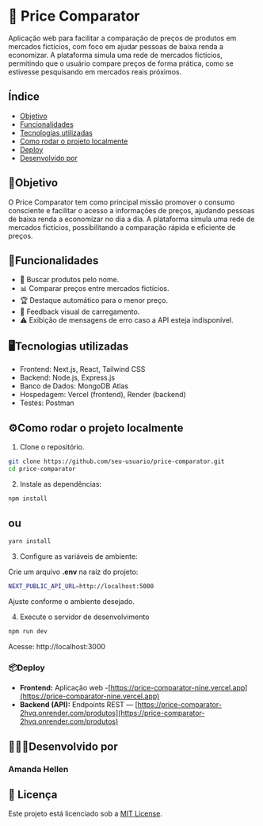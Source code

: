 # 🛒 Price Comparator

Aplicação web para facilitar a comparação de preços de produtos em mercados fictícios, com foco em ajudar pessoas de baixa renda a economizar.
A plataforma simula uma rede de mercados fictícios, permitindo que o usuário compare preços de forma prática, como se estivesse pesquisando em mercados reais próximos.

## Índice

- <a href="#objetivo">Objetivo</a>
- <a href="#funcionalidades">Funcionalidades</a>
- <a href="#tecnologias-utilizadas">Tecnologias utilizadas</a>
- <a href="# como-rodar-o-projeto-localmente"> Como rodar o projeto localmente</a>
- <a href="#deploy"> Deploy</a>
- <a href="#desenvolvido-por"> Desenvolvido por</a>


## 🎯Objetivo
O Price Comparator tem como principal missão promover o consumo consciente e facilitar o acesso a informações de preços, ajudando pessoas de baixa renda a economizar no dia a dia.
A plataforma simula uma rede de mercados fictícios, possibilitando a comparação rápida e eficiente de preços.

## 🚀Funcionalidades
- 🔎 Buscar produtos pelo nome.
- 📊 Comparar preços entre mercados fictícios.
- 🏆 Destaque automático para o menor preço.
- 🔄 Feedback visual de carregamento.
- ⚠️ Exibição de mensagens de erro caso a API esteja indisponível.

## 🖥️Tecnologias utilizadas
- Frontend: Next.js, React, Tailwind CSS
- Backend: Node.js, Express.js
- Banco de Dados: MongoDB Atlas
- Hospedagem: Vercel (frontend), Render (backend)
- Testes: Postman

## ⚙️Como rodar o projeto localmente

1. Clone o repositório.
```bash
git clone https://github.com/seu-usuario/price-comparator.git
cd price-comparator
```

2. Instale as dependências:
```bash
npm install
```
## ou
```bash
yarn install
```

3. Configure as variáveis de ambiente:

Crie um arquivo **.env** na raiz do projeto:
```bash
NEXT_PUBLIC_API_URL=http://localhost:5000
```
Ajuste conforme o ambiente desejado.

4. Execute o servidor de desenvolvimento
```bash
npm run dev
```
Acesse: http://localhost:3000

### 📦Deploy
- **Frontend:** Aplicação web -[https://price-comparator-nine.vercel.app](https://price-comparator-nine.vercel.app)
- **Backend (API):** Endpoints REST — [https://price-comparator-2hvq.onrender.com/produtos](https://price-comparator-2hvq.onrender.com/produtos)

## 👩🏽‍💻Desenvolvido por
### Amanda Hellen

## 📄 Licença
Este projeto está licenciado sob a [MIT License](./LICENSE.md).
